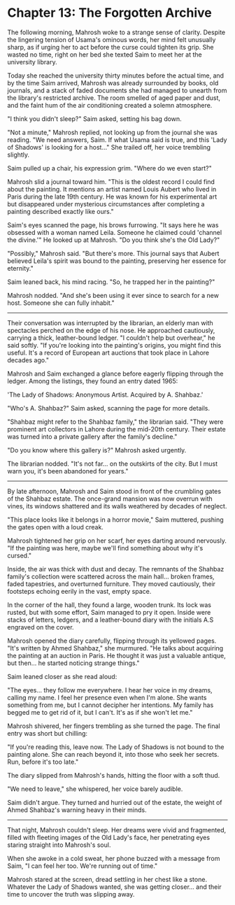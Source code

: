 # Chapter 13: **The Forgotten Archive**

The following morning, Mahrosh woke to a strange sense of clarity. Despite the lingering tension of Usama's ominous words, her mind felt unusually sharp, as if urging her to act before the curse could tighten its grip. She wasted no time, right on her bed she texted Saim to meet her at the university library.

Today she reached the university thirty minutes before the actual time, and by the time Saim arrived, Mahrosh was already surrounded by books, old journals, and a stack of faded documents she had managed to unearth from the library's restricted archive. The room smelled of aged paper and dust, and the faint hum of the air conditioning created a solemn atmosphere.

"I think you didn't sleep?" Saim asked, setting his bag down.

"Not a minute," Mahrosh replied, not looking up from the journal she was reading. "We need answers, Saim. If what Usama said is true, and this 'Lady of Shadows' is looking for a host..." She trailed off, her voice trembling slightly.

Saim pulled up a chair, his expression grim. "Where do we even start?"

Mahrosh slid a journal toward him. "This is the oldest record I could find about the painting. It mentions an artist named Louis Aubert who lived in Paris during the late 19th century. He was known for his experimental art but disappeared under mysterious circumstances after completing a painting described exactly like ours."

Saim's eyes scanned the page, his brows furrowing. "It says here he was obsessed with a woman named Leila. Someone he claimed could 'channel the divine.'" He looked up at Mahrosh. "Do you think she's the Old Lady?"

"Possibly," Mahrosh said. "But there's more. This journal says that Aubert believed Leila's spirit was bound to the painting, preserving her essence for eternity."

Saim leaned back, his mind racing. "So, he trapped her in the painting?"

Mahrosh nodded. "And she's been using it ever since to search for a new host. Someone she can fully inhabit."

---

Their conversation was interrupted by the librarian, an elderly man with spectacles perched on the edge of his nose. He approached cautiously, carrying a thick, leather-bound ledger. "I couldn't help but overhear," he said softly. "If you're looking into the painting's origins, you might find this useful. It's a record of European art auctions that took place in Lahore decades ago."

Mahrosh and Saim exchanged a glance before eagerly flipping through the ledger. Among the listings, they found an entry dated 1965:  

'The Lady of Shadows: Anonymous Artist. Acquired by A. Shahbaz.'

"Who's A. Shahbaz?" Saim asked, scanning the page for more details.  

"Shahbaz might refer to the Shahbaz family," the librarian said. "They were prominent art collectors in Lahore during the mid-20th century. Their estate was turned into a private gallery after the family's decline."  

"Do you know where this gallery is?" Mahrosh asked urgently.  

The librarian nodded. "It's not far... on the outskirts of the city. But I must warn you, it's been abandoned for years."  

---

By late afternoon, Mahrosh and Saim stood in front of the crumbling gates of the Shahbaz estate. The once-grand mansion was now overrun with vines, its windows shattered and its walls weathered by decades of neglect.  

"This place looks like it belongs in a horror movie," Saim muttered, pushing the gates open with a loud creak.  

Mahrosh tightened her grip on her scarf, her eyes darting around nervously. "If the painting was here, maybe we'll find something about why it's cursed."  

Inside, the air was thick with dust and decay. The remnants of the Shahbaz family's collection were scattered across the main hall... broken frames, faded tapestries, and overturned furniture. They moved cautiously, their footsteps echoing eerily in the vast, empty space.  

In the corner of the hall, they found a large, wooden trunk. Its lock was rusted, but with some effort, Saim managed to pry it open. Inside were stacks of letters, ledgers, and a leather-bound diary with the initials A.S engraved on the cover.  

Mahrosh opened the diary carefully, flipping through its yellowed pages. "It's written by Ahmed Shahbaz," she murmured. "He talks about acquiring the painting at an auction in Paris. He thought it was just a valuable antique, but then... he started noticing strange things."  

Saim leaned closer as she read aloud:  

"The eyes... they follow me everywhere. I hear her voice in my dreams, calling my name. I feel her presence even when I'm alone. She wants something from me, but I cannot decipher her intentions. My family has begged me to get rid of it, but I can't. It's as if she won't let me."  

Mahrosh shivered, her fingers trembling as she turned the page. The final entry was short but chilling:  

"If you're reading this, leave now. The Lady of Shadows is not bound to the painting alone. She can reach beyond it, into those who seek her secrets. Run, before it's too late."  

The diary slipped from Mahrosh's hands, hitting the floor with a soft thud.  

"We need to leave," she whispered, her voice barely audible.  

Saim didn't argue. They turned and hurried out of the estate, the weight of Ahmed Shahbaz's warning heavy in their minds.

---

That night, Mahrosh couldn't sleep. Her dreams were vivid and fragmented, filled with fleeting images of the Old Lady's face, her penetrating eyes staring straight into Mahrosh's soul.  

When she awoke in a cold sweat, her phone buzzed with a message from Saim, "I can feel her too. We're running out of time."

Mahrosh stared at the screen, dread settling in her chest like a stone. Whatever the Lady of Shadows wanted, she was getting closer... and their time to uncover the truth was slipping away.  